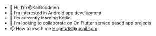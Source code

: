 - 👋 Hi, I’m @KaiGoodmen
- 👀 I’m interested in Android app development
- 🌱 I’m currently learning Kotlin
- 💞️ I’m looking to collaborate on On Flutter service based app projects
- 📫 How to reach me Hirgeto18@gmail.com

<!---
KaiGoodmen/KaiGoodmen is a ✨ special ✨ repository because its `README.md` (this file) appears on your GitHub profile.
You can click the Preview link to take a look at your changes.
--->
